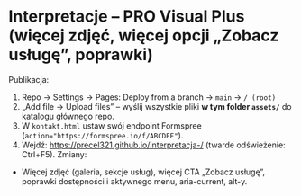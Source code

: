 # Interpretacje – PRO Visual Plus (więcej zdjęć, więcej opcji „Zobacz usługę”, poprawki)
Publikacja:
1) Repo → Settings → Pages: Deploy from a branch → `main` → `/ (root)`
2) „Add file → Upload files” – wyślij wszystkie pliki **w tym folder `assets/`** do katalogu głównego repo.
3) W `kontakt.html` ustaw swój endpoint Formspree (`action="https://formspree.io/f/ABCDEF"`).
4) Wejdź: https://precel321.github.io/interpretacja-/ (twarde odświeżenie: Ctrl+F5).
Zmiany:
- Więcej zdjęć (galeria, sekcje usług), więcej CTA „Zobacz usługę”, poprawki dostępności i aktywnego menu, aria-current, alt-y.
